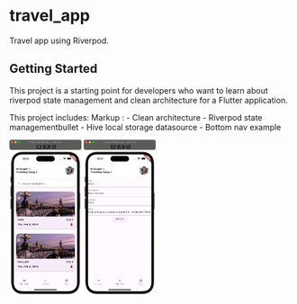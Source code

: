 # travel_app

Travel app using Riverpod.

## Getting Started

This project is a starting point for developers who want to learn about riverpod state management and clean architecture for a Flutter application.

This project includes:
Markup :  - Clean architecture
          - Riverpod state managementbullet
          - Hive local storage datasource
          - Bottom nav example


<img src="assets/images/sc1.png" width="128"/>
<img src="assets/images/sc2.png" width="128"/>
